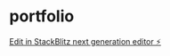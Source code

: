 # portfolio

[Edit in StackBlitz next generation editor ⚡️](https://stackblitz.com/~/github.com/psilocyamp/portfolio)